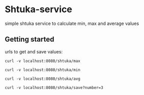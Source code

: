 # Shtuka-service
simple shtuka service to calculate min, max and average values

## Getting started
urls to get and save values:
```
curl -v localhost:8080/shtuka/max
```
```
curl -v localhost:8080/shtuka/min
```
```
curl -v localhost:8080/shtuka/avg
```
```
curl -v localhost:8080/shtuka/save?number=3
```